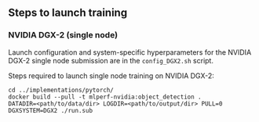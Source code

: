 ## Steps to launch training

### NVIDIA DGX-2 (single node)
Launch configuration and system-specific hyperparameters for the NVIDIA DGX-2
single node submission are in the `config_DGX2.sh` script.

Steps required to launch single node training on NVIDIA DGX-2:

```
cd ../implementations/pytorch/
docker build --pull -t mlperf-nvidia:object_detection .
DATADIR=<path/to/data/dir> LOGDIR=<path/to/output/dir> PULL=0 DGXSYSTEM=DGX2 ./run.sub
```
